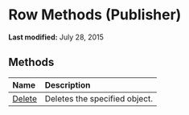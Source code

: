 
# Row Methods (Publisher)

 **Last modified:** July 28, 2015


## Methods



|**Name**|**Description**|
|:-----|:-----|
| [Delete](2fbc2849-9553-bc4a-a3a2-1a2779819066.md)|Deletes the specified object.|
